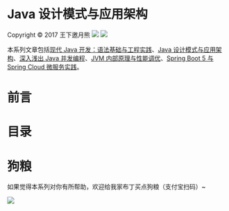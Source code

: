 # Java 设计模式与应用架构

Copyright © 2017 王下邀月熊
![](https://camo.githubusercontent.com/322fefce6b2264d9ff2ad35ea5dcd4622e437b04/68747470733a2f2f696d672e736869656c64732e696f2f62616467652f4c6963656e73652d434325323042592d2d4e432d2d5341253230342e302d626c75652e737667)
![](https://camo.githubusercontent.com/d4e0f63e9613ee474a7dfdc23c240b9795712c96/68747470733a2f2f696d672e736869656c64732e696f2f62616467652f5052732d77656c636f6d652d627269676874677265656e2e737667)

本系列文章包括[现代 Java 开发：语法基础与工程实践](https://parg.co/bgk)、[Java 设计模式与应用架构](https://parg.co/bgJ)、[深入浅出 Java 并发编程](https://parg.co/b7l)、[JVM 内部原理与性能调优](https://parg.co/bgL)、[Spring Boot 5 与 Spring Cloud 微服务实践](https://parg.co/b7Y)。

# 前言

# 目录


# 狗粮

如果觉得本系列对你有所帮助，欢迎给我家布丁买点狗粮（支付宝扫码）~

![](https://github.com/wxyyxc1992/OSS/blob/master/2017/8/1/Buding.jpg?raw=true)
